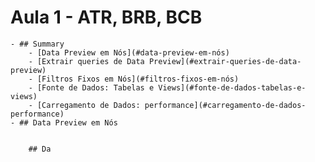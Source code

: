 # Aula 1 - ATR, BRB, BCB
	- ## Summary
		- [Data Preview em Nós](#data-preview-em-nós)
		- [Extrair queries de Data Preview](#extrair-queries-de-data-preview)
		- [Filtros Fixos em Nós](#filtros-fixos-em-nós)
		- [Fonte de Dados: Tabelas e Views](#fonte-de-dados-tabelas-e-views)
		- [Carregamento de Dados: performance](#carregamento-de-dados-performance)
	- ## Data Preview em Nós
		

		## Da